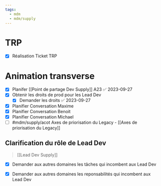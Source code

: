 ```yaml
---
tags:
  - mdm
  - mdm/supply
---
```

# TRP

- [x] Réalisation Ticket TRP
# Animation transverse

- [x] Planifer [[Point de partage Dev Supply]] A23 ✅ 2023-09-27
- [x] Obtenir les droits de prod pour les Lead Dev
	- [x] Demander les droits ✅ 2023-09-27
- [x] Planifier Conversation Maxime
- [x] Planifier Conversation Benoit
- [x] Planifier Conversation Michael
- [ ] #mdm/supply/acot  Axes de priorisation du Legacy
      - [[Axes de priorisation du Legacy]]

## Clarification du rôle de Lead Dev

> [[Lead Dev Supply]]

- [x] Demander aux autres domaines les tâches qui incombent aux Lead Dev
- [x] Demander aux autres domaines les reponsabilités qui incombent aux Lead Dev


